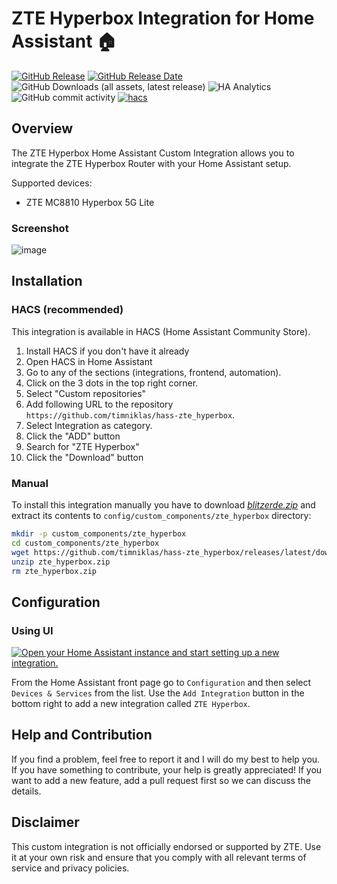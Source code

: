 # ZTE Hyperbox Integration for Home Assistant 🏠

[![GitHub Release](https://img.shields.io/github/v/release/timniklas/hass-zte_hyperbox?sort=semver&style=for-the-badge&color=green)](https://github.com/timniklas/hass-zte_hyperbox/releases/)
[![GitHub Release Date](https://img.shields.io/github/release-date/timniklas/hass-zte_hyperbox?style=for-the-badge&color=green)](https://github.com/timniklas/hass-zte_hyperbox/releases/)
![GitHub Downloads (all assets, latest release)](https://img.shields.io/github/downloads/timniklas/hass-zte_hyperbox/latest/total?style=for-the-badge&label=Downloads%20latest%20Release)
![HA Analytics](https://img.shields.io/badge/dynamic/json?url=https%3A%2F%2Fanalytics.home-assistant.io%2Fcustom_integrations.json&query=%24.zte_hyperbox.total&style=for-the-badge&label=Active%20Installations&color=red)
![GitHub commit activity](https://img.shields.io/github/commit-activity/m/timniklas/hass-zte_hyperbox?style=for-the-badge)
[![hacs](https://img.shields.io/badge/HACS-Integration-blue.svg?style=for-the-badge)](https://github.com/hacs/integration)

## Overview

The ZTE Hyperbox Home Assistant Custom Integration allows you to integrate the ZTE Hyperbox Router with your Home Assistant setup.

Supported devices:
- ZTE MC8810 Hyperbox 5G Lite

### Screenshot
![image](https://github.com/user-attachments/assets/bcec1246-834a-422a-bdf1-ca76d7dc4c38)



## Installation

### HACS (recommended)

This integration is available in HACS (Home Assistant Community Store).

1. Install HACS if you don't have it already
2. Open HACS in Home Assistant
3. Go to any of the sections (integrations, frontend, automation).
4. Click on the 3 dots in the top right corner.
5. Select "Custom repositories"
6. Add following URL to the repository `https://github.com/timniklas/hass-zte_hyperbox`.
7. Select Integration as category.
8. Click the "ADD" button
9. Search for "ZTE Hyperbox"
10. Click the "Download" button

### Manual

To install this integration manually you have to download [_blitzerde.zip_](https://github.com/timniklas/hass-zte_hyperbox/releases/latest/) and extract its contents to `config/custom_components/zte_hyperbox` directory:

```bash
mkdir -p custom_components/zte_hyperbox
cd custom_components/zte_hyperbox
wget https://github.com/timniklas/hass-zte_hyperbox/releases/latest/download/zte_hyperbox.zip
unzip zte_hyperbox.zip
rm zte_hyperbox.zip
```

## Configuration

### Using UI

[![Open your Home Assistant instance and start setting up a new integration.](https://my.home-assistant.io/badges/config_flow_start.svg)](https://my.home-assistant.io/redirect/config_flow_start/?domain=blitzerde)

From the Home Assistant front page go to `Configuration` and then select `Devices & Services` from the list.
Use the `Add Integration` button in the bottom right to add a new integration called `ZTE Hyperbox`.

## Help and Contribution

If you find a problem, feel free to report it and I will do my best to help you.
If you have something to contribute, your help is greatly appreciated!
If you want to add a new feature, add a pull request first so we can discuss the details.

## Disclaimer

This custom integration is not officially endorsed or supported by ZTE.
Use it at your own risk and ensure that you comply with all relevant terms of service and privacy policies.
